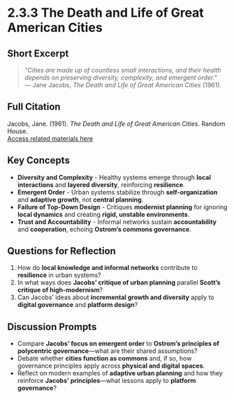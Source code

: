 # 2.3.3 The Death and Life of Great American Cities

## Short Excerpt
> *"Cities are made up of countless small interactions, and their health depends on preserving diversity, complexity, and emergent order."*  
> — Jane Jacobs, *The Death and Life of Great American Cities* (1961).

## Full Citation
Jacobs, Jane. (1961). *The Death and Life of Great American Cities*. Random House.  
[Access related materials here](https://www.randomhousebooks.com/books/89121/)  

## Key Concepts
- **Diversity and Complexity** - Healthy systems emerge through **local interactions** and **layered diversity**, reinforcing **resilience**.  
- **Emergent Order** - Urban systems stabilize through **self-organization** and **adaptive growth**, not **central planning**.  
- **Failure of Top-Down Design** - Critiques **modernist planning** for ignoring **local dynamics** and creating **rigid, unstable environments**.  
- **Trust and Accountability** - Informal networks sustain **accountability** and **cooperation**, echoing **Ostrom’s commons governance**.  

## Questions for Reflection
1. How do **local knowledge and informal networks** contribute to **resilience** in urban systems?  
2. In what ways does **Jacobs’ critique of urban planning** parallel **Scott’s critique of high-modernism**?  
3. Can Jacobs’ ideas about **incremental growth and diversity** apply to **digital governance** and **platform design**?  

## Discussion Prompts
- Compare **Jacobs’ focus on emergent order** to **Ostrom’s principles of polycentric governance**—what are their shared assumptions?  
- Debate whether **cities function as commons** and, if so, how governance principles apply across **physical and digital spaces**.  
- Reflect on modern examples of **adaptive urban planning** and how they reinforce **Jacobs’ principles**—what lessons apply to **platform governance**?  

